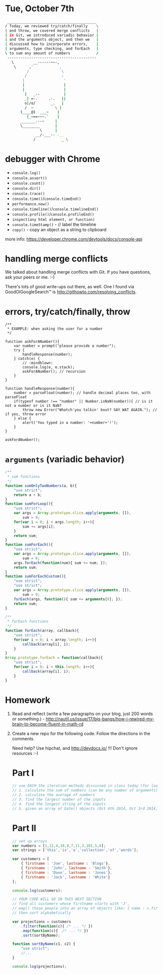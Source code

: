 # Tue, October 7th

```sh
 _________________________________________
/ Today, we reviewed try/catch/finally    \
| and throw, we covered merge conflicts   |
| in Git, we introduced variadic behavior |
| and the arguments object, and then we   |
| discussed how to incorporate errors,    |
| arguments, type checking, and forEach   |
\ to sum any amount of numbers            /
 -----------------------------------------
   \         __------~~-,
    \      ,'            ,
          /               \
         /                :
        |                  '
        |                  |
        |                  |
         |   _--           |
         _| =-.     .-.   ||
         o|/o/       _.   |
         /  ~          \ |
       (____@)  ___~    |
          |_===~~~.`    |
       _______.--~     |
       \________       |
                \      |
              __/-___-- -__
             /            _ \
```

# debugger with Chrome

- `console.log()`
- `console.assert()`
- `console.count()`
- `console.dir()`
- `console.trace()`
- `console.time()`/`console.timeEnd()`
- `performance.now()`
- `console.timeline()`/`console.timelineEnd()`
- `console.profile()`/`console.profileEnd()`
- `inspect(any html element, or function)`
- `console.timeStamp()` - // label the timeline
- `copy()` - copy an object as a string to clipboard

more info: https://developer.chrome.com/devtools/docs/console-api

# handling merge conflicts

We talked about handling merge conflicts with Git. If you have questions, ask your peers or me. :-)

There's lots of good write-ups out there, as well. One I found via GoodOlGoogleSearch™ is http://githowto.com/resolving_conflicts.

# errors, try/catch/finally, throw

```
/**
 * EXAMPLE: when asking the user for a number
 */

function askForANumber(){
    var number = prompt("please provide a number");
    try {
        handleResponse(number);
    } catch(e) {
        // :mindblown:
        console.log(e, e.stack);
        askForANumber(); // recursion
    }
}

function handleResponse(number){
    number = parseFloat(number); // handle decimal places too, with parseFloat
    if(typeof number !== "number" || Number.isNaN(number)){ // is it not a number or is it NaN?
        throw new Error("Whatch'you talkin' bout? SAY WAT AGAIN."); // if yes, throw error
    } else {
        alert('You typed in a number: '+number+'!');
    }
}

askForANumber();
```

# `arguments` (variadic behavior)

```js
/**
 * sum functions
 */
function sumOnlyTwoNumbers(a, b){
    "use strict";
    return a + b;
}
function sumForLoop(){
    "use strict";
    var args = Array.prototype.slice.apply(arguments, []),
        sum = 0;
    for(var i = 0; i < args.length; i++){
        sum += args[i];
    }
    return sum;
}
function sumForEach(){
    "use strict";
    var args = Array.prototype.slice.apply(arguments, []),
        sum = 0;
    args.forEach(function(num){ sum += num; });
    return sum;
}
function sumForEachCustom(){
    "use strict";
    "use strict";
    var args = Array.prototype.slice.apply(arguments, []),
        sum = 0;
    forEach(args, function(){ sum += arguments[0]; });
    return sum;
}

/**
 * forEach functions
 */
function forEach(array, callback){
    "use strict";
    for(var i = 0; i < array.length; i++){
        callback(array[i], i);
    }
}
Array.prototype.forEach = function(callback){
    "use strict";
    for(var i = 0; i < this.length; i++){
        callback(array[i], i);
    }
}
```

# Homework

1. Read and reflect (write a few paragraphs on your blog, just 200 words or something.) - http://nautil.us/issue/17/big-bangs/how-i-rewired-my-brain-to-become-fluent-in-math-rd
2. Create a new repo for the following code. Follow the directions in the comments.

    Need help? Use hipchat, and http://devdocs.io/ !!! Don't ignore resources :-)

    # Part I

    ```js
    // use EACH the iteration methods discussed in class today (for loop, Array.forEach, custom forEach) for EACH of the following problems
    // 1. calculate the sum of numbers (can be any number of arguments)
    // 2. calculate the average of numbers
    // 3. find the largest number of the inputs
    // 4. find the longest string of the inputs
    // 5. given an array of Date() objects (Oct 4th 2014, Oct 3rd 2014, Sept 30th 2014, Sept 1st 2012, March 13th 2010), in that order, sort them chronologically. Use http://devdocs.io/javascript/global_objects/date for reference on creating Date() objects with a specific date.
    ```

    # Part II

    ```js
    // set up arrays
    var numbers = [1,12,4,18,9,7,11,3,101,5,6];
    var strings = ['this','is','a','collection','of','words'];

    var customers = [
        { firstname : 'Joe', lastname : 'Blogs'},
        { firstname : 'John', lastname : 'Smith'},
        { firstname : 'Dave', lastname : 'Jones'},
        { firstname : 'Jack', lastname : 'White'}
    ];

    console.log(customers);

    // YOUR CODE WILL GO IN THIS NEXT SECTION
    // find all customers whose firstname starts with 'J',
    // map() those people into an array of objects like: { name : c.firstname + " " + c.lastname }
    // then sort alphabetically

    var projections = customers
        .filter(function(c){ /* ... */ })
        .map(function(c){  /* ... */ })
        .sort(sortByName);

    function sortByName(c1, c2) {
        "use strict";
        //...
    }

    console.log(projections);
    ```